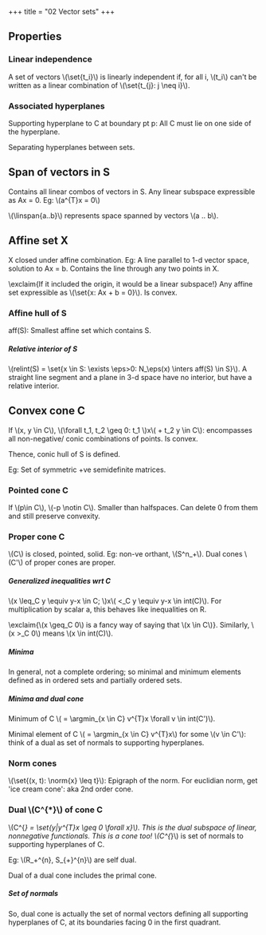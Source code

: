 +++
title = "02 Vector sets"
+++

## Properties
### Linear independence
A set of vectors \\(\set{t_i}\\) is linearly independent if, for all i, \\(t_i\\) can't be written as a linear combination of \\(\set{t_{j}: j \neq i}\\).

### Associated hyperplanes
Supporting hyperplane to C at boundary pt p: All C must lie on one side of the hyperplane.

Separating hyperplanes between sets.

## Span of vectors in S
Contains all linear combos of vectors in S. Any linear subspace expressible as Ax = 0. Eg: \\(a^{T}x = 0\\)

\\(\linspan{a..b}\\) represents space spanned by vectors \\(a .. b\\).

## Affine set X
X closed under affine combination. Eg: A line parallel to 1-d vector space, solution to Ax = b. Contains the line through any two points in X.

\exclaim{If it included the origin, it would be a linear subspace!} Any affine set expressible as \\(\set{x: Ax + b = 0}\\). Is convex.

### Affine hull of S
aff(S): Smallest affine set which contains S.

##### Relative interior of S
\\(relint(S) = \set{x \in S: \exists \eps>0: N_\eps(x) \inters aff(S) \in S}\\). A straight line segment and a plane in 3-d space have no interior, but have a relative interior.

## Convex cone C
If \\(x, y \in C\\), \\(\forall t_1, t_2 \geq 0: t_1 \\)x\\( + t_2 y \in C\\): encompasses all non-negative/ conic combinations of points. Is convex.

Thence, conic hull of S is defined.

Eg: Set of symmetric +ve semidefinite matrices.

### Pointed cone C
If \\(p\in C\\), \\(-p \notin C\\). Smaller than halfspaces. Can delete 0 from them and still preserve convexity.

### Proper cone C
\\(C\\) is closed, pointed, solid. Eg: non-ve orthant, \\(S^n_+\\). Dual cones \\(C'\\) of proper cones are proper.

##### Generalized inequalities wrt C
\\(x \leq_C y \equiv y-x \in C; \\)x\\( <_C y \equiv y-x \in int(C)\\). For multiplication by scalar a, this behaves like inequalities on R.

\exclaim{\\(x \geq_C 0\\) is a fancy way of saying that \\(x \in C\\)}. Similarly, \\(x >_C 0\\) means \\(x \in int(C)\\).

##### Minima
In general, not a complete ordering; so minimal and minimum elements defined as in ordered sets and partially ordered sets.

##### Minima and dual cone
Minimum of C \\( = \argmin_{x \in C} v^{T}x \forall v \in int(C')\\).

Minimal element of C \\( = \argmin_{x \in C} v^{T}x\\) for some \\(v \in C'\\): think of a dual as set of normals to supporting hyperplanes.

### Norm cones
\\(\set{(x, t): \norm{x} \leq t}\\): Epigraph of the norm. For euclidian norm, get 'ice cream cone': aka 2nd order cone.

### Dual \\(C^{*}\\) of cone C
\\(C^{*} = \set{y|y^{T}x \geq 0 \forall x}\\). This is the dual subspace of linear, nonnegative functionals. This is a cone too! \\(C^{*}\\) is set of normals to supporting hyperplanes of C.

Eg: \\(R_+^{n}, S_{+}^{n}\\) are self dual.

Dual of a dual cone includes the primal cone.

##### Set of normals
So, dual cone is actually the set of normal vectors defining all supporting hyperplanes of C, at its boundaries facing 0 in the first quadrant.

